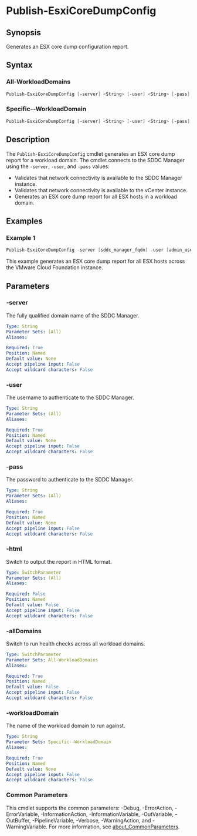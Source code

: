 # Publish-EsxiCoreDumpConfig

## Synopsis

Generates an ESX core dump configuration report.

## Syntax

### All-WorkloadDomains

```powershell
Publish-EsxiCoreDumpConfig [-server] <String> [-user] <String> [-pass] <String> [-html] [-allDomains] [<CommonParameters>]
```

### Specific--WorkloadDomain

```powershell
Publish-EsxiCoreDumpConfig [-server] <String> [-user] <String> [-pass] <String> [-html] [-workloadDomain] <String> [<CommonParameters>]
```

## Description

The `Publish-EsxiCoreDumpConfig` cmdlet generates an ESX core dump report for a workload domain.
The cmdlet connects to the SDDC Manager using the `-server`, `-user`, and `-pass` values:

- Validates that network connectivity is available to the SDDC Manager instance.
- Validates that network connectivity is available to the vCenter instance.
- Generates an ESX core dump report for all ESX hosts in a workload domain.

## Examples

### Example 1

```powershell
Publish-EsxiCoreDumpConfig -server [sddc_manager_fqdn] -user [admin_username] -pass [admin_password] -alldomains
```

This example generates an ESX core dump report for all ESX hosts across the VMware Cloud Foundation instance.

## Parameters

### -server

The fully qualified domain name of the SDDC Manager.

```yaml
Type: String
Parameter Sets: (All)
Aliases:

Required: True
Position: Named
Default value: None
Accept pipeline input: False
Accept wildcard characters: False
```

### -user

The username to authenticate to the SDDC Manager.

```yaml
Type: String
Parameter Sets: (All)
Aliases:

Required: True
Position: Named
Default value: None
Accept pipeline input: False
Accept wildcard characters: False
```

### -pass

The password to authenticate to the SDDC Manager.

```yaml
Type: String
Parameter Sets: (All)
Aliases:

Required: True
Position: Named
Default value: None
Accept pipeline input: False
Accept wildcard characters: False
```

### -html

Switch to output the report in HTML format.

```yaml
Type: SwitchParameter
Parameter Sets: (All)
Aliases:

Required: False
Position: Named
Default value: False
Accept pipeline input: False
Accept wildcard characters: False
```

### -allDomains

Switch to run health checks across all workload domains.

```yaml
Type: SwitchParameter
Parameter Sets: All-WorkloadDomains
Aliases:

Required: True
Position: Named
Default value: False
Accept pipeline input: False
Accept wildcard characters: False
```

### -workloadDomain

The name of the workload domain to run against.

```yaml
Type: String
Parameter Sets: Specific--WorkloadDomain
Aliases:

Required: True
Position: Named
Default value: None
Accept pipeline input: False
Accept wildcard characters: False
```

### Common Parameters

This cmdlet supports the common parameters: -Debug, -ErrorAction, -ErrorVariable, -InformationAction, -InformationVariable, -OutVariable, -OutBuffer, -PipelineVariable, -Verbose, -WarningAction, and -WarningVariable. For more information, see [about_CommonParameters](http://go.microsoft.com/fwlink/?LinkID=113216).
